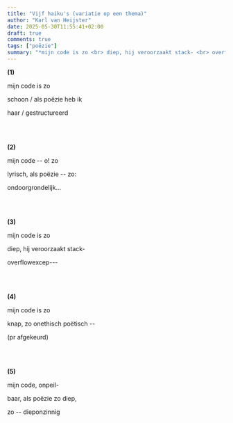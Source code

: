 ```yaml
---
title: "Vijf haiku's (variatie op een thema)"
author: "Karl van Heijster"
date: 2025-05-30T11:55:41+02:00
draft: true
comments: true
tags: ["poëzie"]
summary: "*mijn code is zo <br> diep, hij veroorzaakt stack- <br> overflowexcep---*"
---
```


**(1)**


mijn code is zo

schoon / als poëzie heb ik

haar / gestructureerd


<br>
<br>


**(2)**


mijn code -- o! zo

lyrisch, als poëzie -- zo:

ondoorgrondelijk...


<br>
<br>


**(3)**


mijn code is zo

diep, hij veroorzaakt stack-

overflowexcep---


<br>
<br>


**(4)**


mijn code is zo

knap, zo onethisch poëtisch --

(pr afgekeurd)


<br>
<br>


**(5)**


mijn code, onpeil- 

baar, als poëzie zo diep,

zo -- dieponzinnig
